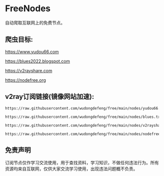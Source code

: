 # FreeNodes

自动爬取互联网上的免费节点。

## 爬虫目标:

https://www.yudou66.com

https://blues2022.blogspot.com

https://v2rayshare.com

https://nodefree.org

## v2ray订阅链接(镜像网站加速):

```
https://raw.githubusercontent.com/wudongdefeng/free/main/nodes/yudou66.txt
```

```
https://raw.githubusercontent.com/wudongdefeng/free/main/nodes/blues.txt
```

```
https://raw.githubusercontent.com/wudongdefeng/free/main/nodes/v2rayshare.txt
```

```
https://raw.githubusercontent.com/wudongdefeng/free/main/nodes/nodefree.txt
```

## 免责声明

订阅节点仅作学习交流使用，用于查找资料，学习知识，不做任何违法行为。所有资源均来自互联网，仅供大家交流学习使用，出现违法问题概不负责。
